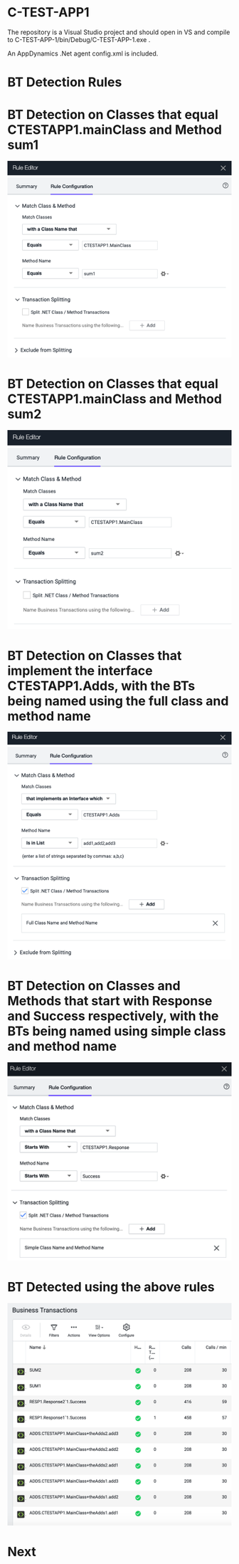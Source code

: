 # C-TEST-APP1

The repository is a Visual Studio project and should open in VS and compile to C-TEST-APP-1/bin/Debug/C-TEST-APP-1.exe .

An AppDynamics   .Net agent config.xml is included.

# BT Detection Rules

# BT Detection on Classes that equal CTESTAPP1.mainClass and Method sum1
![Sum1](BT-Rules/Sum1.png)

# BT Detection on Classes that equal CTESTAPP1.mainClass and Method sum2
![Sum2](BT-Rules/Sum2.png)

# BT Detection on Classes that implement the interface CTESTAPP1.Adds, with the BTs being named using the full class and method name
![Adds1](BT-Rules/Adds1.png)

# BT Detection on Classes and Methods that start with Response and Success respectively, with the BTs being named using simple class and method name

![Response](BT-Rules/Response.png)

# BT Detected using the above rules
![BT-Detected](BT-Rules/BT-Detected.png)

# Next

